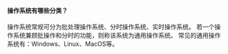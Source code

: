 #### 操作系统有哪些分类？

操作系统常规可分为批处理操作系统、分时操作系统、实时操作系统。
若一个操作系统兼顾批操作和分时的功能，则称该系统为通用操作系统。
常见的通用操作系统有：Windows、Linux、MacOS等。

